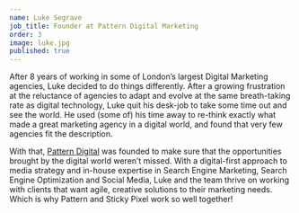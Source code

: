 ```yaml
---
name: Luke Segrave
job_title: Founder at Pattern Digital Marketing
order: 3
image: luke.jpg
published: true
---
```


After 8 years of working in some of London’s largest Digital Marketing agencies, Luke decided to do things differently. After a growing frustration at the reluctance of agencies to adapt and evolve at the same breath-taking rate as digital technology, Luke quit his desk-job to take some time out and see the world. He used (some of) his time away to re-think exactly what made a great marketing agency in a digital world, and found that very few agencies fit the description.

With that, [Pattern Digital](https://www.patterndigitalmarketing.com/) was founded to make sure that the opportunities brought by the digital world weren’t missed. With a digital-first approach to media strategy and in-house expertise in Search Engine Marketing, Search Engine Optimization and Social Media, Luke and the team thrive on working with clients that want agile, creative solutions to their marketing needs. Which is why Pattern and Sticky Pixel work so well together!
